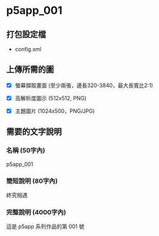 # p5app_001

## 打包設定檔

- config.xml


## 上傳所需的圖

- [x] 螢幕擷取畫面 (至少兩張，邊長320-3840，最大長寬比2:1)
- [x] 高解析度圖示 (512x512, PNG)
- [x] 主題圖片 (1024x500，PNG/JPG)


## 需要的文字說明


### 名稱 (50字內)

p5app_001



### 簡短說明 (80字內)

終究相遇



### 完整說明 (4000字內)

這是 p5app 系列作品的第 001 號